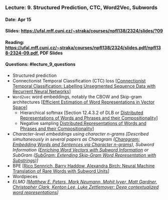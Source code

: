 ### Lecture: 9. Structured Prediction, CTC, Word2Vec, Subwords
#### Date: Apr 15
#### Slides: https://ufal.mff.cuni.cz/~straka/courses/npfl138/2324/slides/?09
#### Reading: https://ufal.mff.cuni.cz/~straka/courses/npfl138/2324/slides.pdf/npfl138-2324-09.pdf, PDF Slides
#### Questions: #lecture_9_questions

- Structured prediction
- Connectionist Temporal Classification (CTC) loss [[Connectionist Temporal Classification: Labelling Unsegmented Sequence Data with Recurrent Neural Networks](https://www.cs.toronto.edu/~graves/icml_2006.pdf)]
- `Word2vec` word embeddings, notably the CBOW and Skip-gram architectures [[Efficient Estimation of Word Representations in Vector Space](https://arxiv.org/abs/1301.3781)]
  - Hierarchical softmax [Section 12.4.3.2 of DLB or [Distributed Representations of Words and Phrases and their Compositionality](https://arxiv.org/abs/1310.4546)]
  - Negative sampling [Distributed Representations of Words and Phrases and their Compositionality](https://arxiv.org/abs/1310.4546)]
- _Character-level embeddings using character n-grams [Described simultaneously in several papers as Charagram ([Charagram: Embedding Words and Sentences via Character n-grams](https://arxiv.org/abs/1607.02789)), Subword Information ([Enriching Word Vectors with Subword Information](https://arxiv.org/abs/1607.04606) or SubGram ([SubGram: Extending Skip-Gram Word Representation with Substrings](http://link.springer.com/chapter/10.1007/978-3-319-45510-5_21))]_
- BPE [[Rico Sennrich, Barry Haddow, Alexandra Birch: Neural Machine Translation of Rare Words with Subword Units](https://arxiv.org/abs/1508.07909)]
- Wordpieces
- _ELMO [[Matthew E. Peters, Mark Neumann, Mohit Iyyer, Matt Gardner, Christopher Clark, Kenton Lee, Luke Zettlemoyer: Deep contextualized word representations](https://arxiv.org/abs/1802.05365)]_
